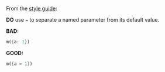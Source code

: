 From the [style guide](https://dart.dev/guides/language/effective-dart/usage):

**DO** use `=` to separate a named parameter from its default value.

**BAD:**
```dart
m({a: 1})
```

**GOOD:**
```dart
m({a = 1})
```


